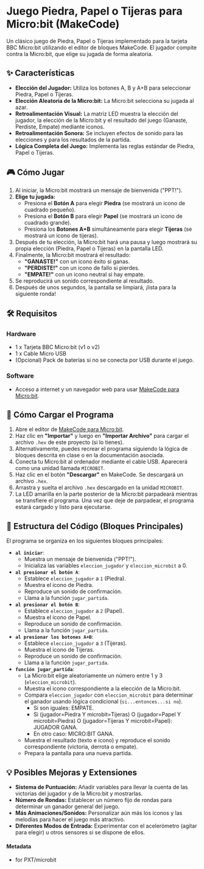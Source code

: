 # Juego Piedra, Papel o Tijeras para Micro:bit (MakeCode)

Un clásico juego de Piedra, Papel o Tijeras implementado para la tarjeta BBC Micro:bit utilizando el editor de bloques MakeCode. El jugador compite contra la Micro:bit, que elige su jugada de forma aleatoria.

## ✨ Características

*   **Elección del Jugador:** Utiliza los botones A, B y A+B para seleccionar Piedra, Papel o Tijeras.
*   **Elección Aleatoria de la Micro:bit:** La Micro:bit selecciona su jugada al azar.
*   **Retroalimentación Visual:** La matriz LED muestra la elección del jugador, la elección de la Micro:bit y el resultado del juego (Ganaste, Perdiste, Empate) mediante iconos.
*   **Retroalimentación Sonora:** Se incluyen efectos de sonido para las elecciones y para los resultados de la partida.
*   **Lógica Completa del Juego:** Implementa las reglas estándar de Piedra, Papel o Tijeras.

## 🎮 Cómo Jugar

1.  Al iniciar, la Micro:bit mostrará un mensaje de bienvenida ("PPT!").
2.  **Elige tu jugada:**
    *   Presiona el **Botón A** para elegir **Piedra** (se mostrará un icono de cuadrado pequeño).
    *   Presiona el **Botón B** para elegir **Papel** (se mostrará un icono de cuadrado grande).
    *   Presiona los **Botones A+B** simultáneamente para elegir **Tijeras** (se mostrará un icono de tijeras).
3.  Después de tu elección, la Micro:bit hará una pausa y luego mostrará su propia elección (Piedra, Papel o Tijeras) en la pantalla LED.
4.  Finalmente, la Micro:bit mostrará el resultado:
    *   **"GANASTE!"** con un icono éxito si ganas.
    *   **"PERDISTE!"** con un icono de fallo si pierdes.
    *   **"EMPATE!"** con un icono neutral si hay empate.
5.  Se reproducirá un sonido correspondiente al resultado.
6.  Después de unos segundos, la pantalla se limpiará, ¡lista para la siguiente ronda!

## 🛠️ Requisitos

### Hardware
*   1 x Tarjeta BBC Micro:bit (v1 o v2)
*   1 x Cable Micro USB
*   (Opcional) Pack de baterías si no se conecta por USB durante el juego.

### Software
*   Acceso a internet y un navegador web para usar [MakeCode para Micro:bit](https://makecode.microbit.org/).

## 🚀 Cómo Cargar el Programa

1.  Abre el editor de [MakeCode para Micro:bit](https://makecode.microbit.org/).
2.  Haz clic en **"Importar"** y luego en **"Importar Archivo"** para cargar el archivo `.hex` de este proyecto (si lo tienes).
3.  Alternativamente, puedes recrear el programa siguiendo la lógica de bloques descrita en clase o en la documentación asociada.
4.  Conecta tu Micro:bit al ordenador mediante el cable USB. Aparecerá como una unidad llamada `MICROBIT`.
5.  Haz clic en el botón **"Descargar"** en MakeCode. Se descargará un archivo `.hex`.
6.  Arrastra y suelta el archivo `.hex` descargado en la unidad `MICROBIT`.
7.  La LED amarilla en la parte posterior de la Micro:bit parpadeará mientras se transfiere el programa. Una vez que deje de parpadear, el programa estará cargado y listo para ejecutarse.

## 🧱 Estructura del Código (Bloques Principales)

El programa se organiza en los siguientes bloques principales:

*   **`al iniciar`**:
    *   Muestra un mensaje de bienvenida ("PPT!").
    *   Inicializa las variables `eleccion_jugador` y `eleccion_microbit` a 0.
*   **`al presionar el botón A`**:
    *   Establece `eleccion_jugador` a `1` (Piedra).
    *   Muestra el icono de Piedra.
    *   Reproduce un sonido de confirmación.
    *   Llama a la función `jugar_partida`.
*   **`al presionar el botón B`**:
    *   Establece `eleccion_jugador` a `2` (Papel).
    *   Muestra el icono de Papel.
    *   Reproduce un sonido de confirmación.
    *   Llama a la función `jugar_partida`.
*   **`al presionar los botones A+B`**:
    *   Establece `eleccion_jugador` a `3` (Tijeras).
    *   Muestra el icono de Tijeras.
    *   Reproduce un sonido de confirmación.
    *   Llama a la función `jugar_partida`.
*   **`función jugar_partida`**:
    *   La Micro:bit elige aleatoriamente un número entre 1 y 3 (`eleccion_microbit`).
    *   Muestra el icono correspondiente a la elección de la Micro:bit.
    *   Compara `eleccion_jugador` con `eleccion_microbit` para determinar el ganador usando lógica condicional (`si...entonces...si no`).
        *   Si son iguales: EMPATE.
        *   Si (jugador=Piedra Y microbit=Tijeras) O (jugador=Papel Y microbit=Piedra) O (jugador=Tijeras Y microbit=Papel): JUGADOR GANA.
        *   En otro caso: MICRO:BIT GANA.
    *   Muestra el resultado (texto e icono) y reproduce el sonido correspondiente (victoria, derrota o empate).
    *   Prepara la pantalla para una nueva partida.

## 💡 Posibles Mejoras y Extensiones

*   **Sistema de Puntuación:** Añadir variables para llevar la cuenta de las victorias del jugador y de la Micro:bit y mostrarlas.
*   **Número de Rondas:** Establecer un número fijo de rondas para determinar un ganador general del juego.
*   **Más Animaciones/Sonidos:** Personalizar aún más los iconos y las melodías para hacer el juego más atractivo.
*   **Diferentes Modos de Entrada:** Experimentar con el acelerómetro (agitar para elegir) u otros sensores si se dispone de ellos.

#### Metadata

* for PXT/microbit
<script src="https://makecode.com/gh-pages-embed.js"></script><script>makeCodeRender("{{ site.makecode.home_url }}", "{{ site.github.owner_name }}/{{ site.github.repository_name }}");</script>
